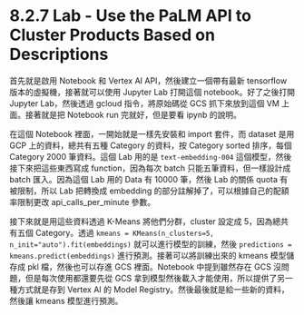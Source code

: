 # 8.2.7 Lab - Use the PaLM API to Cluster Products Based on Descriptions

首先就是啟用 Notebook 和 Vertex AI API，然後建立一個帶有最新 tensorflow 版本的虛擬機，接著就可以使用 Jupyter Lab 打開這個 notebook。好了之後打開 Jupyter Lab，然後透過 gcloud 指令，將原始碼從 GCS 抓下來放到這個 VM 上面。接著就是把 Notebook run 完就好，但是要看 ipynb 的說明。

在這個 Notebook 裡面，一開始就是一樣先安裝和 import 套件，而 dataset 是用 GCP 上的資料，總共有五種 Category 的資料，按 Category sorted 排序，每個 Category 2000 筆資料。這個 Lab 用的是 `text-embedding-004` 這個模型，然後接下來把這些東西寫成 function，因為每次 batch 只能五筆資料，但一樣設計成 batch 匯入。因為這個 Lab 用的 Data 有 10000 筆，然後 Lab 的關係 quota 有被限制，所以 Lab 把轉換成 embedding 的部分註解掉了，可以根據自己的配額率限制更改 api_calls_per_minute 參數。

接下來就是用這些資料透過 K-Means 將他們分群，cluster 設定成 5，因為總共有五個 Category。透過 `kmeans = KMeans(n_clusters=5, n_init="auto").fit(embeddings)` 就可以進行模型的訓練，然後 `predictions = kmeans.predict(embeddings)` 進行預測。接著可以將訓練出來的 kmeans 模型儲存成 pkl 檔，然後也可以存進 GCS 裡面。Notebook 中提到雖然存在 GCS 沒問題，但是每次使用都還要先從 GCS 拿到模型然後載入才能使用，所以提供了另一種方式就是存到 Vertex AI 的 Model Registry。然後最後就是給一些新的資料，然後讓 kmeans 模型進行預測。